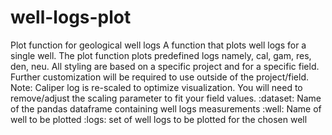 # well-logs-plot
Plot function for geological well logs
A function that plots well logs for a single well. The plot function plots predefined logs namely, cal, gam, res, den, neu. All styling are based on a specific project and for a specific field. Further customization will be required to use outside of the project/field.
Note: Caliper log is re-scaled to optimize visualization. You will need to remove/adjust the scaling parameter to fit your field values.
:dataset: Name of the pandas dataframe containing well logs measurements
:well: Name of well to be plotted
:logs: set of well logs to be plotted for the chosen well
